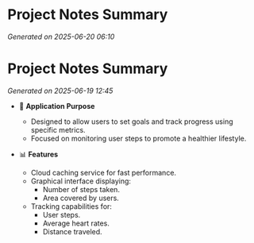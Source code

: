 # Project Notes Summary

*Generated on 2025-06-20 06:10*

# Project Notes Summary

*Generated on 2025-06-19 12:45*

- 📱 **Application Purpose**
  - Designed to allow users to set goals and track progress using specific metrics.
  - Focused on monitoring user steps to promote a healthier lifestyle.

- 📊 **Features**
  - Cloud caching service for fast performance.
  - Graphical interface displaying:
    - Number of steps taken.
    - Area covered by users.
  - Tracking capabilities for:
    - User steps.
    - Average heart rates.
    - Distance traveled.